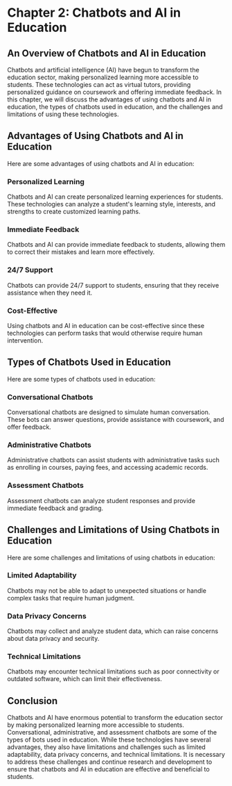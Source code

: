 Chapter 2: Chatbots and AI in Education
=======================================

An Overview of Chatbots and AI in Education
-------------------------------------------

Chatbots and artificial intelligence (AI) have begun to transform the education sector, making personalized learning more accessible to students. These technologies can act as virtual tutors, providing personalized guidance on coursework and offering immediate feedback. In this chapter, we will discuss the advantages of using chatbots and AI in education, the types of chatbots used in education, and the challenges and limitations of using these technologies.

Advantages of Using Chatbots and AI in Education
------------------------------------------------

Here are some advantages of using chatbots and AI in education:

### Personalized Learning

Chatbots and AI can create personalized learning experiences for students. These technologies can analyze a student's learning style, interests, and strengths to create customized learning paths.

### Immediate Feedback

Chatbots and AI can provide immediate feedback to students, allowing them to correct their mistakes and learn more effectively.

### 24/7 Support

Chatbots can provide 24/7 support to students, ensuring that they receive assistance when they need it.

### Cost-Effective

Using chatbots and AI in education can be cost-effective since these technologies can perform tasks that would otherwise require human intervention.

Types of Chatbots Used in Education
-----------------------------------

Here are some types of chatbots used in education:

### Conversational Chatbots

Conversational chatbots are designed to simulate human conversation. These bots can answer questions, provide assistance with coursework, and offer feedback.

### Administrative Chatbots

Administrative chatbots can assist students with administrative tasks such as enrolling in courses, paying fees, and accessing academic records.

### Assessment Chatbots

Assessment chatbots can analyze student responses and provide immediate feedback and grading.

Challenges and Limitations of Using Chatbots in Education
---------------------------------------------------------

Here are some challenges and limitations of using chatbots in education:

### Limited Adaptability

Chatbots may not be able to adapt to unexpected situations or handle complex tasks that require human judgment.

### Data Privacy Concerns

Chatbots may collect and analyze student data, which can raise concerns about data privacy and security.

### Technical Limitations

Chatbots may encounter technical limitations such as poor connectivity or outdated software, which can limit their effectiveness.

Conclusion
----------

Chatbots and AI have enormous potential to transform the education sector by making personalized learning more accessible to students. Conversational, administrative, and assessment chatbots are some of the types of bots used in education. While these technologies have several advantages, they also have limitations and challenges such as limited adaptability, data privacy concerns, and technical limitations. It is necessary to address these challenges and continue research and development to ensure that chatbots and AI in education are effective and beneficial to students.
